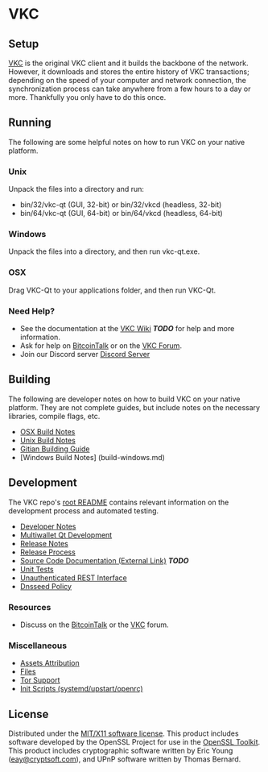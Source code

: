 VKC
=====================

Setup
---------------------
[VKC](http://vkcnetwork.org/wallet) is the original VKC client and it builds the backbone of the network. However, it downloads and stores the entire history of VKC transactions; depending on the speed of your computer and network connection, the synchronization process can take anywhere from a few hours to a day or more. Thankfully you only have to do this once.

Running
---------------------
The following are some helpful notes on how to run VKC on your native platform.

### Unix

Unpack the files into a directory and run:

- bin/32/vkc-qt (GUI, 32-bit) or bin/32/vkcd (headless, 32-bit)
- bin/64/vkc-qt (GUI, 64-bit) or bin/64/vkcd (headless, 64-bit)

### Windows

Unpack the files into a directory, and then run vkc-qt.exe.

### OSX

Drag VKC-Qt to your applications folder, and then run VKC-Qt.

### Need Help?

* See the documentation at the [VKC Wiki](https://en.vkcnetwork.org/wiki/Main_Page) ***TODO***
for help and more information.
* Ask for help on [BitcoinTalk](https://bitcointalk.org) or on the [VKC Forum](http://forum.vkcnetwork.org/).
* Join our Discord server [Discord Server](https://discord.gg/S9adMgS)

Building
---------------------
The following are developer notes on how to build VKC on your native platform. They are not complete guides, but include notes on the necessary libraries, compile flags, etc.

- [OSX Build Notes](build-osx.md)
- [Unix Build Notes](build-unix.md)
- [Gitian Building Guide](gitian-building.md)
- [Windows Build Notes] (build-windows.md)

Development
---------------------
The VKC repo's [root README](https://github.com/VKC-Core/VKC/blob/master/README.md) contains relevant information on the development process and automated testing.

- [Developer Notes](developer-notes.md)
- [Multiwallet Qt Development](multiwallet-qt.md)
- [Release Notes](release-notes.md)
- [Release Process](release-process.md)
- [Source Code Documentation (External Link)](https://dev.visucore.com/bitcoin/doxygen/) ***TODO***
- [Unit Tests](unit-tests.md)
- [Unauthenticated REST Interface](REST-interface.md)
- [Dnsseed Policy](dnsseed-policy.md)


### Resources

* Discuss on the [BitcoinTalk](https://bitcointalk.org/index.php?topic=1262920.0) or the [VKC](http://forum.vkcnetwork.org/) forum.

### Miscellaneous
- [Assets Attribution](assets-attribution.md)
- [Files](files.md)
- [Tor Support](tor.md)
- [Init Scripts (systemd/upstart/openrc)](init.md)

License
---------------------
Distributed under the [MIT/X11 software license](http://www.opensource.org/licenses/mit-license.php).
This product includes software developed by the OpenSSL Project for use in the [OpenSSL Toolkit](https://www.openssl.org/). This product includes
cryptographic software written by Eric Young ([eay@cryptsoft.com](mailto:eay@cryptsoft.com)), and UPnP software written by Thomas Bernard.
